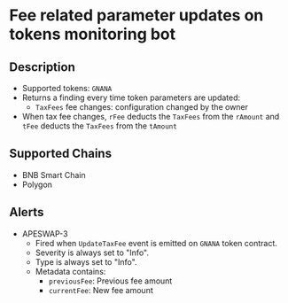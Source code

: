 # Fee related parameter updates on tokens monitoring bot

## Description

- Supported tokens: `GNANA`
- Returns a finding every time token parameters are updated:
  - `TaxFees` fee changes: configuration changed by the owner
- When tax fee changes, `rFee` deducts the `TaxFees` from the `rAmount` and `tFee` deducts the `TaxFees` from the `tAmount`

## Supported Chains

- BNB Smart Chain
- Polygon

## Alerts

- APESWAP-3
  - Fired when `UpdateTaxFee` event is emitted on `GNANA` token contract.
  - Severity is always set to "Info".
  - Type is always set to "Info".
  - Metadata contains:
    - `previousFee`: Previous fee amount
    - `currentFee`: New fee amount


